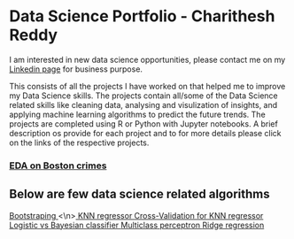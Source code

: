 # Data Science Portfolio - Charithesh Reddy

I am interested in new data science opportunities, please contact me on my <a href="https://linkedin.com/in/charithesh-reddy/">Linkedin page</a> for business purpose.

This consists of all the projects I have worked on that helped me to improve my Data Science skills. The projects contain all/some of the Data Science related skills like cleaning data, analysing and visulization of insights, and applying machine learning algorithms to predict the future trends. The projects are completed using R or Python with Jupyter notebooks. A brief description os provide for each project and to for more details please click on the links of the respective projects.

<h3><a href=""> EDA on Boston crimes </a></h3> 


## Below are few data science related algorithms 
<a href="https://github.com/charithesh/data-science-portfolio/blob/master/Boostsraping.ipynb"> Bootstraping </a>
<\n><a href="https://github.com/charithesh/data-science-portfolio/blob/master/KNN%20regressor.ipynb"> KNN regressor </a>
</n><a href="https://github.com/charithesh/data-science-portfolio/blob/master/CV%20for%20KNN%20regressor.ipynb"> Cross-Validation for KNN regressor </a>
</n><a href="https://github.com/charithesh/data-science-portfolio/blob/master/Logistic%20Regression%20vs%20Bayesian%20Classifier.ipynb"> Logistic vs Bayesian classifier </a>
</n><a href="https://github.com/charithesh/data-science-portfolio/blob/master/perceptron.ipynb"> Multiclass perceptron </a>
</n><a href="https://github.com/charithesh/data-science-portfolio/blob/master/ridge%20regression.ipynb"> Ridge regression </a>
